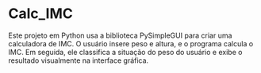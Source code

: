 # Calc_IMC
Este projeto em Python usa a biblioteca PySimpleGUI para criar uma calculadora de IMC. O usuário insere peso e altura, e o programa calcula o IMC. Em seguida, ele classifica a situação do peso do usuário e exibe o resultado visualmente na interface gráfica.
